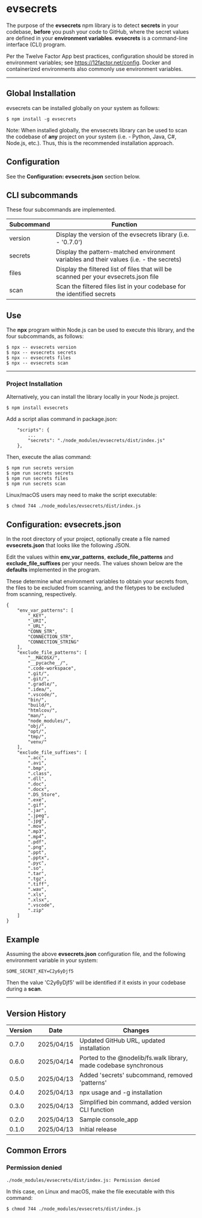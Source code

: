 # evsecrets

The purpose of the **evsecrets** npm library is to detect **secrets**
in your codebase, **before** you push your code to GitHub, where the 
secret values are defined in your **environment variables**.
**evsecrets** is a command-line interface (CLI) program.

Per the Twelve Factor App best practices, configuration should be stored in 
environment variables; see https://12factor.net/config.
Docker and containerized environments also commonly use environment variables.

---

## Global Installation

evsecrets can be installed globally on your system as follows:

```
$ npm install -g evsecrets
```

Note: When installed globally, the envsecrets library can be used to scan
the codebase of **any** project on your system (i.e. - Python, Java, C#, Node.js, etc.).
Thus, this is the recommended installation approach.

## Configuration

See the **Configuration: evsecrets.json** section below.

## CLI subcommands

These four subcommands are implemented.

| Subcommand | Function                                                                                |
| ---------- | --------------------------------------------------------------------------------------- |
| version    | Display the version of the evsecrets library (i.e. - '0.7.0')                           |
| secrets    | Display the pattern-matched environment variables and their values (i.e. - the secrets) |
| files      | Display the filtered list of files that will be scanned per your evsecrets.json file    |
| scan       | Scan the filtered files list in your codebase for the identified secrets                |

## Use 

The **npx** program within Node.js can be used to execute this library,
and the four subcommands, as follows:

```
$ npx -- evsecrets version
$ npx -- evsecrets secrets
$ npx -- evsecrets files
$ npx -- evsecrets scan
```

---

### Project Installation 

Alternatively, you can install the library locally in your Node.js project.

```
$ npm install evsecrets
```

Add a script alias command in package.json:

```
    "scripts": {
        ...
        "secrets": "./node_modules/evsecrets/dist/index.js"
    },
```

Then, execute the alias command:

```
$ npm run secrets version
$ npm run secrets secrets
$ npm run secrets files
$ npm run secrets scan
```

Linux/macOS users may need to make the script executable:

```
$ chmod 744 ./node_modules/evsecrets/dist/index.js
```

## Configuration: evsecrets.json

In the root directory of your project, optionally create a file named
**evsecrets.json** that looks like the following JSON.

Edit the values within **env_var_patterns**, **exclude_file_patterns** and
**exclude_file_suffixes** per your needs.  The values shown below are
the **defaults** implemented in the program.

These determine what environment variables to obtain your secrets from,
the files to be excluded from scanning, and the filetypes to be excluded
from scanning, respectively.

```
{
    "env_var_patterns": [
        "_KEY",
        "_URI",
        "_URL",
        "CONN_STR",
        "CONNECTION_STR",
        "CONNECTION_STRING"
    ],
    "exclude_file_patterns": [
        "__MACOSX/",
        "__pycache__/",
        ".code-workspace",
        ".git/",
        ".git/",
        ".gradle/",
        ".idea/",
        ".vscode/",
        "bin/",
        "build/",
        "htmlcov/",
        "man/",
        "node_modules/",
        "obj/",
        "opt/",
        "tmp/",
        "venv/"
    ],
    "exclude_file_suffixes": [
        ".acc",
        ".avi",
        ".bmp",
        ".class",
        ".dll",
        ".doc",
        ".docx",
        ".DS_Store",
        ".exe",
        ".gif",
        ".jar",
        ".jpeg",
        ".jpg",
        ".mov",
        ".mp3",
        ".mp4",
        ".pdf",
        ".png",
        ".ppt",
        ".pptx",
        ".pyc",
        ".so",
        ".tar",
        ".tgz",
        ".tiff",
        ".wav",
        ".xls",
        ".xlsx",
        ".vscode",
        ".zip"
    ]
}
```

## Example

Assuming the above **evsecrets.json** configuration file, 
and the following environment variable in your system:

```
SOME_SECRET_KEY=C2y6yDjf5
```

Then the value 'C2y6yDjf5' will be identified if it exists in your codebase during a **scan**.

---

## Version History

| Version |    Date    | Changes                                                           |
| ------- | ---------- | ----------------------------------------------------------------- |
|  0.7.0  | 2025/04/15 | Updated GitHub URL, updated installation                          |
|  0.6.0  | 2025/04/14 | Ported to the @nodelib/fs.walk library, made codebase synchronous |
|  0.5.0  | 2025/04/13 | Added 'secrets' subcommand, removed 'patterns'                    |
|  0.4.0  | 2025/04/13 | npx usage and -g installation                                     |
|  0.3.0  | 2025/04/13 | Simplified bin command, added version CLI function                |
|  0.2.0  | 2025/04/13 | Sample console_app                                                |
|  0.1.0  | 2025/04/13 | Initial release                                                   |

## Common Errors

### Permission denied

```
./node_modules/evsecrets/dist/index.js: Permission denied
```

In this case, on Linux and macOS, make the file executable with this command:

```
$ chmod 744 ./node_modules/evsecrets/dist/index.js
```
